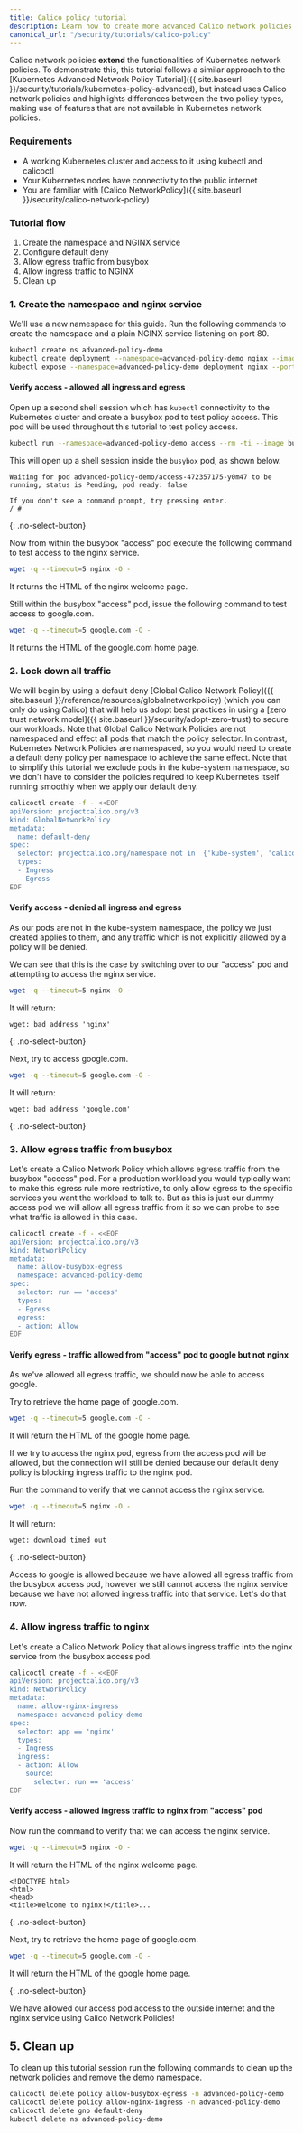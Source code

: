 ```yaml
---
title: Calico policy tutorial
description: Learn how to create more advanced Calico network policies (namespace, allow and deny all ingress and egress).
canonical_url: "/security/tutorials/calico-policy"
---
```


Calico network policies **extend** the functionalities of Kubernetes network policies. To demonstrate this, this tutorial follows a similar approach to the [Kubernetes Advanced Network Policy Tutorial]({{ site.baseurl }}/security/tutorials/kubernetes-policy-advanced), but instead uses Calico network policies and highlights differences between the two policy types, making use of features that are not available in Kubernetes network policies.

### Requirements

- A working Kubernetes cluster and access to it using kubectl and calicoctl
- Your Kubernetes nodes have connectivity to the public internet
- You are familiar with [Calico NetworkPolicy]({{ site.baseurl }}/security/calico-network-policy)

### Tutorial flow

1. Create the namespace and NGINX service
2. Configure default deny
3. Allow egress traffic from busybox
4. Allow ingress traffic to NGINX
5. Clean up

### 1. Create the namespace and nginx service

We'll use a new namespace for this guide. Run the following commands to create the namespace and a plain NGINX service listening on port 80.

```bash
kubectl create ns advanced-policy-demo
kubectl create deployment --namespace=advanced-policy-demo nginx --image=nginx
kubectl expose --namespace=advanced-policy-demo deployment nginx --port=80
```

#### Verify access - allowed all ingress and egress

Open up a second shell session which has `kubectl` connectivity to the Kubernetes cluster and create a busybox pod to test policy access. This pod will be used throughout this tutorial to test policy access.

```bash
kubectl run --namespace=advanced-policy-demo access --rm -ti --image busybox /bin/sh
```

This will open up a shell session inside the `busybox` pod, as shown below.

```
Waiting for pod advanced-policy-demo/access-472357175-y0m47 to be running, status is Pending, pod ready: false

If you don't see a command prompt, try pressing enter.
/ #
```

{: .no-select-button}

Now from within the busybox "access" pod execute the following command to test access to the nginx service.

```bash
wget -q --timeout=5 nginx -O -
```

It returns the HTML of the nginx welcome page.

Still within the busybox "access" pod, issue the following command to test access to google.com.

```bash
wget -q --timeout=5 google.com -O -
```

It returns the HTML of the google.com home page.

### 2. Lock down all traffic

We will begin by using a default deny [Global Calico Network Policy]({{ site.baseurl }}/reference/resources/globalnetworkpolicy) (which you can only do using Calico) that will help us adopt best practices in using a [zero trust network model]({{ site.baseurl }}/security/adopt-zero-trust) to secure our workloads. Note that Global Calico Network Policies are not namespaced and effect all pods that match the policy selector. In contrast, Kubernetes Network Policies are namespaced, so you would need to create a default deny policy per namespace to achieve the same effect. Note that to simplify this tutorial we exclude pods in the kube-system namespace, so we don't have to consider the policies required to keep Kubernetes itself running smoothly when we apply our default deny.

```bash
calicoctl create -f - <<EOF
apiVersion: projectcalico.org/v3
kind: GlobalNetworkPolicy
metadata:
  name: default-deny
spec:
  selector: projectcalico.org/namespace not in  {'kube-system', 'calico-system'}
  types:
  - Ingress
  - Egress
EOF
```

#### Verify access - denied all ingress and egress

As our pods are not in the kube-system namespace, the policy we just created applies to them, and any traffic which is not explicitly allowed by a policy will be denied.

We can see that this is the case by switching over to our "access" pod and attempting to access the nginx service.

```bash
wget -q --timeout=5 nginx -O -
```

It will return:

```
wget: bad address 'nginx'
```

{: .no-select-button}

Next, try to access google.com.

```bash
wget -q --timeout=5 google.com -O -
```

It will return:

```
wget: bad address 'google.com'
```

{: .no-select-button}

### 3. Allow egress traffic from busybox

Let's create a Calico Network Policy which allows egress traffic from the busybox "access" pod. For a production workload you would typically want to make this egress rule more restrictive, to only allow egress to the specific services you want the workload to talk to. But as this is just our dummy access pod we will allow all egress traffic from it so we can probe to see what traffic is allowed in this case.

```bash
calicoctl create -f - <<EOF
apiVersion: projectcalico.org/v3
kind: NetworkPolicy
metadata:
  name: allow-busybox-egress
  namespace: advanced-policy-demo
spec:
  selector: run == 'access'
  types:
  - Egress
  egress:
  - action: Allow
EOF
```

#### Verify egress - traffic allowed from "access" pod to google but not nginx

As we've allowed all egress traffic, we should now be able to access google.

Try to retrieve the home page of google.com.

```bash
wget -q --timeout=5 google.com -O -
```

It will return the HTML of the google home page.

If we try to access the nginx pod, egress from the access pod will be allowed, but the connection will still be denied because our default deny policy is
blocking ingress traffic to the nginx pod.

Run the command to verify that we cannot access the nginx service.

```bash
wget -q --timeout=5 nginx -O -
```

It will return:

```
wget: download timed out
```

{: .no-select-button}

Access to google is allowed because we have allowed all egress traffic from the busybox access pod, however we still cannot access the nginx service because we have not allowed ingress traffic into that service. Let's do that now.

### 4. Allow ingress traffic to nginx

Let's create a Calico Network Policy that allows ingress traffic into the nginx service from the busybox access pod.

```bash
calicoctl create -f - <<EOF
apiVersion: projectcalico.org/v3
kind: NetworkPolicy
metadata:
  name: allow-nginx-ingress
  namespace: advanced-policy-demo
spec:
  selector: app == 'nginx'
  types:
  - Ingress
  ingress:
  - action: Allow
    source:
      selector: run == 'access'
EOF
```

#### Verify access - allowed ingress traffic to nginx from "access" pod

Now run the command to verify that we can access the nginx service.

```bash
wget -q --timeout=5 nginx -O -
```

It will return the HTML of the nginx welcome page.

```
<!DOCTYPE html>
<html>
<head>
<title>Welcome to nginx!</title>...
```

{: .no-select-button}

Next, try to retrieve the home page of google.com.

```bash
wget -q --timeout=5 google.com -O -
```

It will return the HTML of the google home page.

{: .no-select-button}

We have allowed our access pod access to the outside internet and the nginx service using Calico Network Policies!

## 5. Clean up 

To clean up this tutorial session run the following commands to clean up the network policies and remove the demo namespace.

```bash
calicoctl delete policy allow-busybox-egress -n advanced-policy-demo
calicoctl delete policy allow-nginx-ingress -n advanced-policy-demo
calicoctl delete gnp default-deny
kubectl delete ns advanced-policy-demo
```
